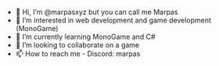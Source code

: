 - 👋 Hi, I’m @marpasxyz but you can call me Marpas
- 👀 I’m interested in web development and game development (MonoGame)
- 🌱 I’m currently learning MonoGame and C#
- 💞️ I’m looking to collaborate on a game
- 📫 How to reach me - Discord: marpas

<!---
marpasxyz/marpasxyz is a ✨ special ✨ repository because its `README.md` (this file) appears on your GitHub profile.
You can click the Preview link to take a look at your changes.
--->
